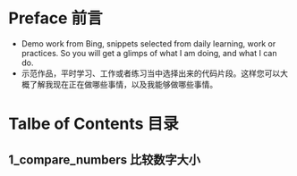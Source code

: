 # Preface 前言
 - Demo work from Bing, snippets selected from daily learning, work or practices. So you will get a glimps of what I am doing, and what I can do.
 - 示范作品，平时学习、工作或者练习当中选择出来的代码片段。这样您可以大概了解我现在正在做哪些事情，以及我能够做哪些事情。
# Talbe of Contents 目录
## 1_compare_numbers 比较数字大小
